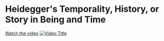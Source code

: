 # Heidegger's Temporality, History, or Story in Being and Time

[Watch the video](https://www.youtube.com/live/fjL2_Y25XDE?si=uoPbONZAEQlFsxNY)
[![Video Title](https://i9.ytimg.com/vi/fjL2_Y25XDE/mqdefault.jpg?v=67e05cc0&sqp=CJDwtr8G&rs=AOn4CLAa50lG6VUyiFSr3weF1v-vgH_RFg)](https://www.youtube.com/live/fjL2_Y25XDE?si=uoPbONZAEQlFsxNY)




